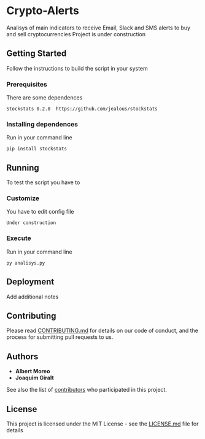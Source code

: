 # Crypto-Alerts

Analisys of main indicators to receive Email, Slack and SMS alerts to buy and sell cryptocurrencies
Project is under construction

## Getting Started

Follow the instructions to build the script in your system

### Prerequisites

There are some dependences

```
Stockstats 0.2.0  https://github.com/jealous/stockstats
```

### Installing dependences

Run in your command line

```
pip install stockstats
```

## Running

To test the script you have to

### Customize

You have to edit config file

```
Under construction
```

### Execute

Run in your command line

```
py analisys.py
```

## Deployment

Add additional notes

## Contributing

Please read [CONTRIBUTING.md](https://gist.github.com/PurpleBooth/b24679402957c63ec426) for details on our code of conduct, and the process for submitting pull requests to us.

## Authors

* **Albert Moreo**
* **Joaquim Giralt**

See also the list of [contributors](https://github.com/albertmoreo/crypto-alerts/contributors) who participated in this project.

## License

This project is licensed under the MIT License - see the [LICENSE.md](LICENSE.md) file for details
